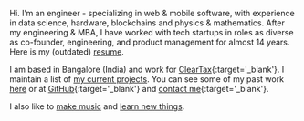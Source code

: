 ---
---

Hi. I’m an engineer - specializing in web & mobile software, with experience in data science, hardware, blockchains and physics &amp; mathematics. After my engineering & MBA, I have worked with tech startups in roles as diverse as co-founder, engineering, and product management for almost 14 years. Here is my (outdated) [resume](/Nilesh_Trivedi_CV.pdf).

I am based in Bangalore (India) and work for [ClearTax](https://cleartax.in/){:target='_blank'}. I maintain a list of [my current projects](/now). You can see some of my past work [here](/work) or at [GitHub](https://github.com/nileshtrivedi){:target='_blank'} and [contact me](https://twitter.com/nileshtrivedi){:target='_blank'}.

I also like to [make music](/music) and [learn new things](/learning).
